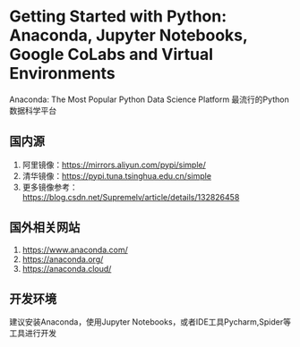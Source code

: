 # Getting Started with Python: Anaconda, Jupyter Notebooks, Google CoLabs and Virtual Environments
Anaconda: The Most Popular Python Data Science Platform 最流行的Python数据科学平台
## 国内源
1. 阿里镜像：https://mirrors.aliyun.com/pypi/simple/
2. 清华镜像：https://pypi.tuna.tsinghua.edu.cn/simple
3. 更多镜像参考： https://blog.csdn.net/Supremelv/article/details/132826458

## 国外相关网站
1. https://www.anaconda.com/
2. https://anaconda.org/
3. https://anaconda.cloud/

## 开发环境
建议安装Anaconda，使用Jupyter Notebooks，或者IDE工具Pycharm,Spider等工具进行开发



